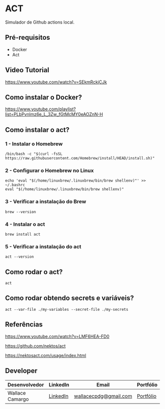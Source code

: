 # ACT
Simulador de Github actions local.

## Pré-requisitos
* Docker 
* Act

## Video Tutorial
https://www.youtube.com/watch?v=SEkmRckjCJk

## Como instalar o Docker?
https://www.youtube.com/playlist?list=PLbPvnlmz6e_L_3Zw_fGtMcMY0eAOZnN-H

## Como instalar o act?
### 1 - Instalar o Homebrew
```
/bin/bash -c "$(curl -fsSL https://raw.githubusercontent.com/Homebrew/install/HEAD/install.sh)"
```

### 2 - Configurar o Homebrew no Linux
```
echo 'eval "$(/home/linuxbrew/.linuxbrew/bin/brew shellenv)"' >> ~/.bashrc
eval "$(/home/linuxbrew/.linuxbrew/bin/brew shellenv)"
```

### 3 - Verificar a instalação do Brew
```
brew --version
```

### 4 - Instalar o act
```
brew install act
```

### 5 - Verificar a instalação do act
```
act --version
```

## Como rodar o act?
```
act
```

## Como rodar obtendo secrets e variáveis?
```
act --var-file ./my-variables --secret-file ./my-secrets
```

## Referências
https://www.youtube.com/watch?v=LMF6HEA-FD0


https://github.com/nektos/act


https://nektosact.com/usage/index.html


## Developer
| Desenvolvedor      | LinkedIn                                   | Email                        | Portfólio                              |
|--------------------|--------------------------------------------|------------------------------|----------------------------------------|
| Wallace Camargo    | [LinkedIn](https://www.linkedin.com/in/wallace-camargo-35b615171/) | wallacecpdg@gmail.com        | [Portfólio](https://wlcamargo.github.io/)   |


